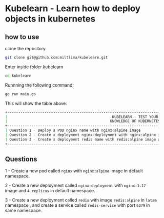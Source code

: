 # Kubelearn - Learn how to deploy objects in kubernetes

## how to use

clone the repository

```bash
git clone git@github.com:miltlima/kubelearn.git
```

Enter inside folder kubelearn

```bash
cd kubelearn
```

Runnning the following command:

```bash
go run main.go
```

This will show the table above:

```bash
+---------------------------------------------------------------------------------------------------------------------+--------+------------+
|                                                KUBELEARN - TEST YOUR                                                | RESULT | DIFFICULTY |
|                                               KNOWLEDGE OF KUBERNETES                                               |        |            |
+---------------------------------------------------------------------------------------------------------------------+--------+------------+
| Question 1 - Deploy a POD nginx name with nginx:alpine image                                                        | ✅Pass | Easy       |
| Question 2 - Create a deployment nginx-deployment with nginx:alpine image and 4 replicas                            | 🆘Fail | Medium     |
| Question 3 - Create a deployment redis name with redis:alpine image and a service with port 6379 in namespace latam | 🆘Fail | Hard       |
+---------------------------------------------------------------------------------------------------------------------+--------+------------+
```

## Questions

1 - Create a new pod called `nginx` with `nginx:alpine` image in default namespace.

2 - Create a new deployment called `nginx-deployment` with `nginx:1.17` image and `4 replicas` in default namespace.

3 - Create a new deployment called `redis` with image `redis:alpine` in `latam` namespace , and create a service called `redis-service` with port `6379` in same namespace.

